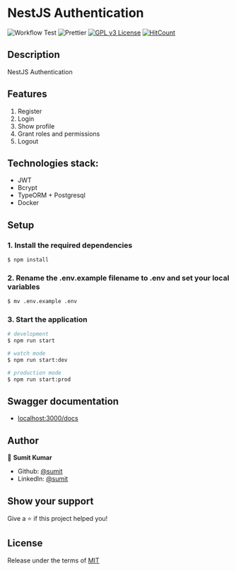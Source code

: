 # NestJS Authentication

![Workflow Test](https://github.com/anilahir/nestjs-authentication-and-authorization/actions/workflows/ci.yml/badge.svg)
![Prettier](https://img.shields.io/badge/Code%20style-prettier-informational?logo=prettier&logoColor=white)
[![GPL v3 License](https://img.shields.io/badge/License-GPLv3-green.svg)](./LICENSE)
[![HitCount](https://hits.dwyl.com/anilahir/nestjs-authentication-and-authorization.svg)](https://hits.dwyl.com/anilahir/nestjs-authentication-and-authorization)

## Description

NestJS Authentication

## Features

1. Register
2. Login
3. Show profile
4. Grant roles and permissions
6. Logout

## Technologies stack:

- JWT
- Bcrypt
- TypeORM + Postgresql
- Docker

## Setup

### 1. Install the required dependencies

```bash
$ npm install
```

### 2. Rename the .env.example filename to .env and set your local variables

```bash
$ mv .env.example .env
```

### 3. Start the application

```bash
# development
$ npm run start

# watch mode
$ npm run start:dev

# production mode
$ npm run start:prod
```

## Swagger documentation

- [localhost:3000/docs](http://localhost:3007/api-docs)

## Author

👤 **Sumit Kumar**

- Github: [@sumit](https://github.com/sumit-kumar100)
- LinkedIn: [@sumit](https://www.linkedin.com/in/sumit-kumar100)

## Show your support

Give a ⭐️ if this project helped you!

## License

Release under the terms of [MIT](./LICENSE)

